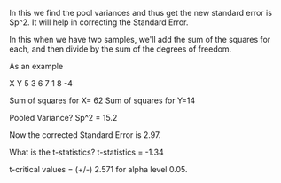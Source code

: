 In this we find the pool variances and thus get the new standard error is Sp^2. It will help in correcting the Standard Error.

In this when we have two samples, we'll add the sum of the squares for each, and then divide by the sum of the degrees of freedom.

As an example 

X       Y
5       3
6       7
1       8
-4

Sum of squares for X= 62
Sum of squares for Y=14

Pooled Variance?
Sp^2 = 15.2

Now the corrected Standard Error is 2.97.

What is the t-statistics?
t-statistics = -1.34

t-critical values = (+/-) 2.571 for alpha level 0.05.
